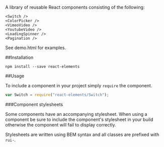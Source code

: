A library of reusable React components consisting of the following:

```
<Switch />
<ColorPicker />
<VimeoVideo />
<YoutubeVideo />
<LoadingSpinner />
<Pagination />
```

See demo.html for examples.

##Installation

```
npm install --save react-elements
```

##Usage

To include a component in your project simply ```require``` the component.

```javascript
var Switch = require("react-elements/Switch");
```

###Component stylesheets

Some components have an accompanying stylesheet. When using a component be sure
to include the component's stylesheet in your build otherwise the component
will fail to display correctly.

Stylesheets are written using BEM syntax and all classes are prefixed
with ```rui-```.
